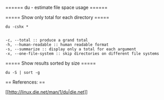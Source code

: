 
====== du - estimate file space usage ======

===== Show only total for each directory =====

<code>du -cshx *</code>

<code>
-c, --total :: produce a grand total
-h, --human-readable :: human readable format
-s, --summarize :: display only a total for each argument
-x, --one-file-system :: skip directories on different file systems
</code>

===== Show results sorted by size =====

<code>du -S | sort -g</code>

== References: ==

[[http://linux.die.net/man/1/du|die.net]]